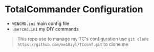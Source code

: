 # TotalCommander Configuration
+ `WINCMD.ini` main config file
+ `usercmd.ini` my DIY commands
> This repo use to manage my TC's configuration 
> use `git clone https://github.com/me10zyl/TCconf.git` to clone me
